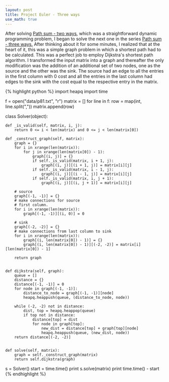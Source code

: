 ```yaml
---
layout: post
title: Project Euler - Three ways
use_math: true
---
```


After solving [Path sum - two ways](https://projecteuler.net/problem=81), which was a straightforward dynamic programming problem, I began to solve the next one in the series [Path sum - three ways.](https://projecteuler.net/problem=82) After thinking about it for some minutes, I realized that at the heart of it, this was a simple graph problem in which a shortest path had to be calculated. This was a perfect job to employ Dijkstra's shortest path algorithm. I transformed the input matrix into a graph and thereafter the only modification was the addition of an additional set of two nodes, one as the source and the other was the sink. The source had an edge to all the entries in the first column with 0 cost and all the entries in the last column had edges to the sink with the cost equal to the respective entry in the matrix. 

{% highlight python %}
import heapq
import time

f = open("data/p81.txt", "r")
matrix = []
for line in f:
    row = map(int, line.split(","))
    matrix.append(row)


class Solver(object):

    def _is_valid(self, matrix, i, j):
        return 0 <= i < len(matrix) and 0 <= j < len(matrix[0])

    def _construct_graph(self, matrix):
        graph = {}
        for i in xrange(len(matrix)):
            for j in xrange(len(matrix[0]) - 1):
                graph[(i, j)] = {}
                if self._is_valid(matrix, i + 1, j):
                    graph[(i, j)][(i + 1, j)] = matrix[i][j]
                if self._is_valid(matrix, i - 1, j):
                    graph[(i, j)][(i - 1, j)] = matrix[i][j]
                if self._is_valid(matrix, i, j + 1):
                    graph[(i, j)][(i, j + 1)] = matrix[i][j]

        # source
        graph[(-1, -1)] = {}
        # make connections for source
        # first column.
        for i in xrange(len(matrix)):
            graph[(-1, -1)][(i, 0)] = 0

        # sink
        graph[(-2, -2)] = {}
        # make connections from last column to sink
        for i in xrange(len(matrix)):
            graph[(i, len(matrix[0]) - 1)] = {}
            graph[(i, len(matrix[0]) - 1)][(-2, -2)] = matrix[i][len(matrix[0]) - 1]

        return graph


    def dijkstra(self, graph):
        queue = []
        distance = {}
        distance[(-1, -1)] = 0
        for node in graph[(-1, -1)]:
            distance_to_node = graph[(-1, -1)][node]
            heapq.heappush(queue, (distance_to_node, node))
        
        while (-2, -2) not in distance:
            dist, top = heapq.heappop(queue)
            if top not in distance:
                distance[top] = dist
                for node in graph[top]:
                    new_dist = distance[top] + graph[top][node]
                    heapq.heappush(queue, (new_dist, node))
        return distance[(-2, -2)]


    def solve(self, matrix):
        graph = self._construct_graph(matrix)
        return self.dijkstra(graph)


s = Solver()
start = time.time()
print s.solve(matrix)
print time.time() - start
{% endhighlight %}